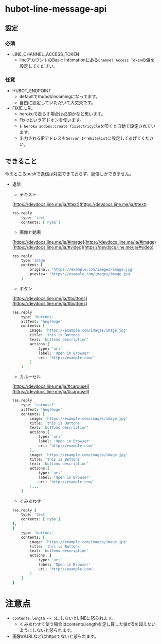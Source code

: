 # hubot-line-message-api

## 設定
### 必須
* LINE_CHANNEL_ACCESS_TOKEN
    * lineアカウントのBasic Infomationにある`Channel Access Token`の値を設定してください。

### 任意
* HUBOT_ENDPOINT
    * defaultで/hubot/incomingになってます。
    * 自由に設定していただいて大丈夫です。
* FIXIE_URL
    * herokuで走らす場合は必須かなと思います。
    * [Fixie](https://elements.heroku.com/addons/fixie)というアドオンを使います。
    * `$ heroku addons:create fixie:tricycle`を叩くと自動で設定されています。
    * 出力されるIPアドレスを`Server IP Whitelist`に設定してあげてください。

## できること
今のところpushで送信は対応できておらず、返信しかできません。

* 返信
    * テキスト

    [https://devdocs.line.me/ja/#text](https://devdocs.line.me/ja/#text)

    ```coffee
    res.reply
        type: 'text'
        contents: ['nyaa']
    ```
    * 画像と動画

    [https://devdocs.line.me/ja/#image](https://devdocs.line.me/ja/#image)
    [https://devdocs.line.me/ja/#video](https://devdocs.line.me/ja/#video)

    ```coffee
    res.reply
        type:'image'
        content: [
            original: 'https://example.com/images/image.jpg'
            preview: 'https://example.com/images/image.jpg'
        ]
    ```
    * ボタン

    [https://devdocs.line.me/ja/#buttons](https://devdocs.line.me/ja/#buttons)

    ```coffee
    res.reply
        type: 'buttons'
        altText: 'hogehoge'
        contents: [
            image: 'https://example.com/images/image.jpg'
            title: 'this is Buttons'
            text: 'buttons description'
            actions:[
                type: 'uri'
                label: 'Open in Browser'
                uri: 'http://example.com/'
            ]
        ]
    ```
    * カルーセル

    [https://devdocs.line.me/ja/#carousel](https://devdocs.line.me/ja/#carousel)

    ```coffee
    res.reply
        type: 'carousel'
        altText: 'hogehoge'
        contents: [
            image: 'https://example.com/images/image.jpg'
            title: 'this is Buttons'
            text: 'buttons description'
            actions:[
                type: 'uri'
                label: 'Open in Browser'
                uri: 'http://example.com/'
            ],
            image: 'https://example.com/images/image.jpg'
            title: 'this is Buttons'
            text: 'buttons description'
            actions:[
                type: 'uri'
                label: 'Open in Browser'
                uri: 'http://example.com/'
            ]...
        ]
    ```
    * くみあわせ

    ```coffee
    res.reply {
        type: 'text'
        contents: ['nyaa']
    },
    {
        type: 'buttons'
        contents: [
            image: 'https://example.com/images/image.jpg'
            title: 'this is Buttons'
            text: 'buttons description'
            actions: [
                type: 'uri'
                label: 'Open in Browser'
                uri: 'http://example.com/'
            ]
        ]
    }
    ```

# 注意点
* `contents.length <= 5`にしないとLINEに怒られます。
    * くみあわせて使う場合はcontents.lengthを足し算した値が5を超えないようにしないと怒られます。
* 画像のURLなどはhttpsでないと怒られます。
